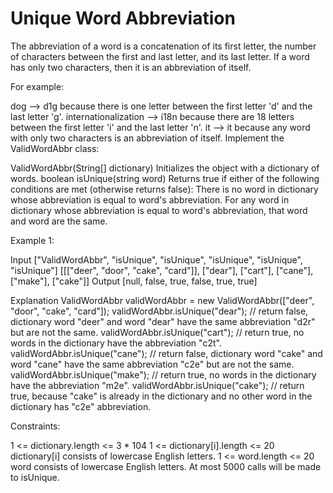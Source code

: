 # Unique Word Abbreviation
The abbreviation of a word is a concatenation of its first letter, the number of characters between the first and last letter, and its last letter. If a word has only two characters, then it is an abbreviation of itself.

For example:

dog --> d1g because there is one letter between the first letter 'd' and the last letter 'g'.
internationalization --> i18n because there are 18 letters between the first letter 'i' and the last letter 'n'.
it --> it because any word with only two characters is an abbreviation of itself.
Implement the ValidWordAbbr class:

ValidWordAbbr(String[] dictionary) Initializes the object with a dictionary of words.
boolean isUnique(string word) Returns true if either of the following conditions are met (otherwise returns false):
There is no word in dictionary whose abbreviation is equal to word's abbreviation.
For any word in dictionary whose abbreviation is equal to word's abbreviation, that word and word are the same.

Example 1:

Input
["ValidWordAbbr", "isUnique", "isUnique", "isUnique", "isUnique", "isUnique"]
[[["deer", "door", "cake", "card"]], ["dear"], ["cart"], ["cane"], ["make"], ["cake"]]
Output
[null, false, true, false, true, true]

Explanation
ValidWordAbbr validWordAbbr = new ValidWordAbbr(["deer", "door", "cake", "card"]);
validWordAbbr.isUnique("dear"); // return false, dictionary word "deer" and word "dear" have the same abbreviation "d2r" but are not the same.
validWordAbbr.isUnique("cart"); // return true, no words in the dictionary have the abbreviation "c2t".
validWordAbbr.isUnique("cane"); // return false, dictionary word "cake" and word "cane" have the same abbreviation  "c2e" but are not the same.
validWordAbbr.isUnique("make"); // return true, no words in the dictionary have the abbreviation "m2e".
validWordAbbr.isUnique("cake"); // return true, because "cake" is already in the dictionary and no other word in the dictionary has "c2e" abbreviation.

Constraints:

1 <= dictionary.length <= 3 * 104
1 <= dictionary[i].length <= 20
dictionary[i] consists of lowercase English letters.
1 <= word.length <= 20
word consists of lowercase English letters.
At most 5000 calls will be made to isUnique.